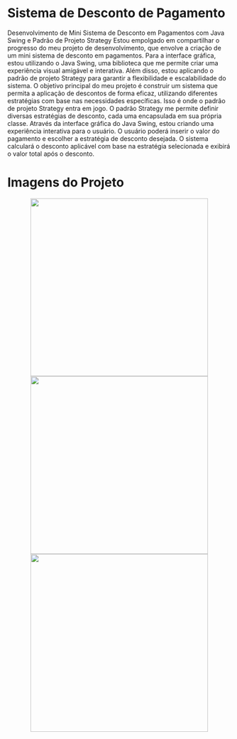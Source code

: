 # Sistema de Desconto de Pagamento
Desenvolvimento de Mini Sistema de Desconto em Pagamentos com Java Swing e Padrão de Projeto Strategy
Estou empolgado em compartilhar o progresso do meu projeto de desenvolvimento, que envolve a criação de um mini sistema de desconto em pagamentos. Para a interface gráfica, estou utilizando o Java Swing, uma biblioteca que me permite criar uma experiência visual amigável e interativa. Além disso, estou aplicando o padrão de projeto Strategy para garantir a flexibilidade e escalabilidade do sistema.
O objetivo principal do meu projeto é construir um sistema que permita a aplicação de descontos de forma eficaz, utilizando diferentes estratégias com base nas necessidades específicas. Isso é onde o padrão de projeto Strategy entra em jogo.
O padrão Strategy me permite definir diversas estratégias de desconto, cada uma encapsulada em sua própria classe.
Através da interface gráfica do Java Swing, estou criando uma experiência interativa para o usuário. O usuário poderá inserir o valor do pagamento e escolher a estratégia de desconto desejada. O sistema calculará o desconto aplicável com base na estratégia selecionada e exibirá o valor total após o desconto.

# Imagens do Projeto

<div align="center">
  <img src="https://github.com/mariabernardes23/atividade-gitHubIII/assets/99373514/e1a239db-56dc-4c8d-8d69-5746fe99a249"  width="400px" />
</div>
<div align="center">
  <img src="https://github.com/mariabernardes23/atividade-gitHubIII/assets/99373514/c5770d6e-e4a6-4c7a-86e9-caba67fe8fa8" width="400px" />
<div align="center">
  <img src="https://github.com/mariabernardes23/atividade-gitHubIII/assets/99373514/2ee340a0-2e9a-43de-8b3c-84a5fc988408" width="400px" />
</div>
